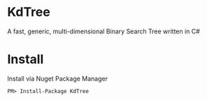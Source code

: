 KdTree
======

A fast, generic, multi-dimensional Binary Search Tree written in C#

# Install
Install via Nuget Package Manager

```
PM> Install-Package KdTree
```
